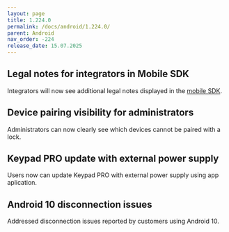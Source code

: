 ```yaml
---
layout: page
title: 1.224.0
permalink: /docs/android/1.224.0/
parent: Android
nav_order: -224
release_date: 15.07.2025
---
```


## Legal notes for integrators in Mobile SDK
Integrators will now see additional legal notes displayed in the [mobile SDK](https://github.com/tedee-com/tedee-mobile-sdk-android/).

## Device pairing visibility for administrators
Administrators can now clearly see which devices cannot be paired with a lock.

## Keypad PRO update with external power supply
Users now can update Keypad PRO with external power supply using app aplication.

## Android 10 disconnection issues
Addressed disconnection issues reported by customers using Android 10.